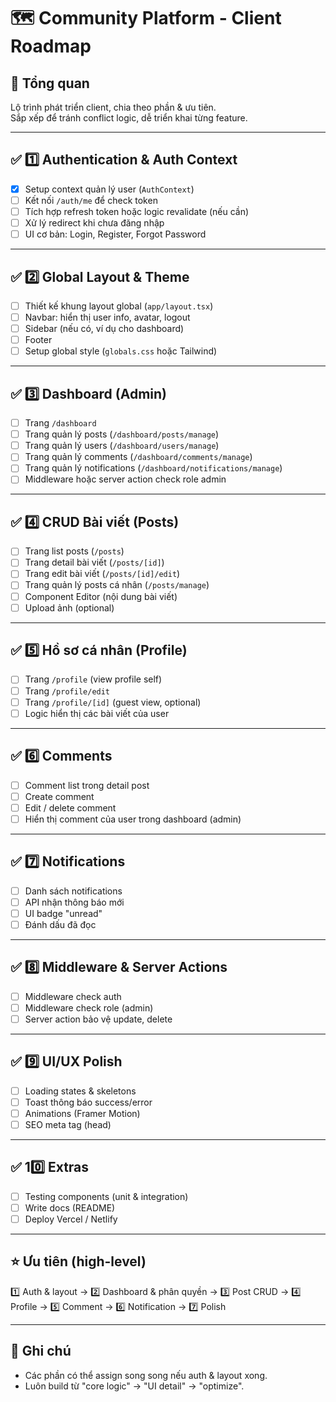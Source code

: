 # 🗺️ Community Platform - Client Roadmap

## 🌟 Tổng quan

Lộ trình phát triển client, chia theo phần & ưu tiên.  
Sắp xếp để tránh conflict logic, dễ triển khai từng feature.

---

## ✅ 1️⃣ Authentication & Auth Context

- [x] Setup context quản lý user (`AuthContext`)
- [ ] Kết nối `/auth/me` để check token
- [ ] Tích hợp refresh token hoặc logic revalidate (nếu cần)
- [ ] Xử lý redirect khi chưa đăng nhập
- [ ] UI cơ bản: Login, Register, Forgot Password

---

## ✅ 2️⃣ Global Layout & Theme

- [ ] Thiết kế khung layout global (`app/layout.tsx`)
- [ ] Navbar: hiển thị user info, avatar, logout
- [ ] Sidebar (nếu có, ví dụ cho dashboard)
- [ ] Footer
- [ ] Setup global style (`globals.css` hoặc Tailwind)

---

## ✅ 3️⃣ Dashboard (Admin)

- [ ] Trang `/dashboard`
- [ ] Trang quản lý posts (`/dashboard/posts/manage`)
- [ ] Trang quản lý users (`/dashboard/users/manage`)
- [ ] Trang quản lý comments (`/dashboard/comments/manage`)
- [ ] Trang quản lý notifications (`/dashboard/notifications/manage`)
- [ ] Middleware hoặc server action check role admin

---

## ✅ 4️⃣ CRUD Bài viết (Posts)

- [ ] Trang list posts (`/posts`)
- [ ] Trang detail bài viết (`/posts/[id]`)
- [ ] Trang edit bài viết (`/posts/[id]/edit`)
- [ ] Trang quản lý posts cá nhân (`/posts/manage`)
- [ ] Component Editor (nội dung bài viết)
- [ ] Upload ảnh (optional)

---

## ✅ 5️⃣ Hồ sơ cá nhân (Profile)

- [ ] Trang `/profile` (view profile self)
- [ ] Trang `/profile/edit`
- [ ] Trang `/profile/[id]` (guest view, optional)
- [ ] Logic hiển thị các bài viết của user

---

## ✅ 6️⃣ Comments

- [ ] Comment list trong detail post
- [ ] Create comment
- [ ] Edit / delete comment
- [ ] Hiển thị comment của user trong dashboard (admin)

---

## ✅ 7️⃣ Notifications

- [ ] Danh sách notifications
- [ ] API nhận thông báo mới
- [ ] UI badge "unread"
- [ ] Đánh dấu đã đọc

---

## ✅ 8️⃣ Middleware & Server Actions

- [ ] Middleware check auth
- [ ] Middleware check role (admin)
- [ ] Server action bảo vệ update, delete

---

## ✅ 9️⃣ UI/UX Polish

- [ ] Loading states & skeletons
- [ ] Toast thông báo success/error
- [ ] Animations (Framer Motion)
- [ ] SEO meta tag (head)

---

## ✅ 10️⃣ Extras

- [ ] Testing components (unit & integration)
- [ ] Write docs (README)
- [ ] Deploy Vercel / Netlify

---

## ⭐ Ưu tiên (high-level)

1️⃣ Auth & layout
→ 2️⃣ Dashboard & phân quyền
→ 3️⃣ Post CRUD
→ 4️⃣ Profile
→ 5️⃣ Comment
→ 6️⃣ Notification
→ 7️⃣ Polish

---

## 📍 Ghi chú

- Các phần có thể assign song song nếu auth & layout xong.
- Luôn build từ "core logic" → "UI detail" → "optimize".
